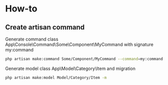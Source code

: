 # How-to

## Create artisan command

Generate command class App\Console\Command\Some\Component\MyCommand with signature my:command  

```bash
php artisan make:command Some/Component/MyCommand --command=my:command
```

Generate model class App\Model\Category\Item and migration

```bash
php artisan make:model Model/Category/Item -m
```